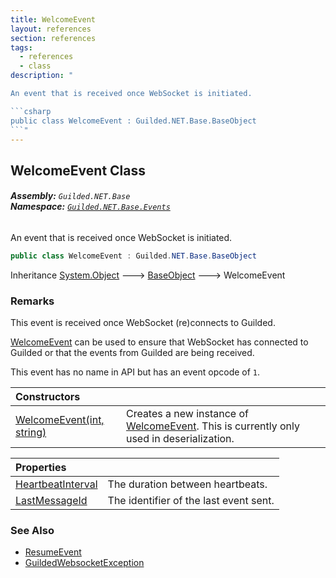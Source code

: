 ```yaml
---
title: WelcomeEvent
layout: references
section: references
tags:
  - references
  - class
description: "

An event that is received once WebSocket is initiated.

```csharp
public class WelcomeEvent : Guilded.NET.Base.BaseObject
```"
---
```


## WelcomeEvent Class
###### **Assembly:** `Guilded.NET.Base`<br/>**Namespace:** [`Guilded.NET.Base.Events`](Guilded.NET.Base.Events 'Guilded.NET.Base.Events')

An event that is received once WebSocket is initiated.

```csharp
public class WelcomeEvent : Guilded.NET.Base.BaseObject
```

Inheritance [System.Object](https://docs.microsoft.com/en-us/dotnet/api/System.Object 'System.Object') &#129106; [BaseObject](BaseObject 'Guilded.NET.Base.BaseObject') &#129106; WelcomeEvent

### Remarks
  
This event is received once WebSocket (re)connects to Guilded.  
  
[WelcomeEvent](WelcomeEvent 'Guilded.NET.Base.Events.WelcomeEvent') can be used to ensure that WebSocket has connected to Guilded or that the events from Guilded are being received.  
  
This event has no name in API but has an event opcode of `1`.

| Constructors | |
| :--- | :--- |
| [WelcomeEvent(int, string)](WelcomeEvent.WelcomeEvent(int,string) 'Guilded.NET.Base.Events.WelcomeEvent.WelcomeEvent(int, string)') | Creates a new instance of [WelcomeEvent](WelcomeEvent 'Guilded.NET.Base.Events.WelcomeEvent'). This is currently only used in deserialization. |

| Properties | |
| :--- | :--- |
| [HeartbeatInterval](WelcomeEvent.HeartbeatInterval 'Guilded.NET.Base.Events.WelcomeEvent.HeartbeatInterval') | The duration between heartbeats. |
| [LastMessageId](WelcomeEvent.LastMessageId 'Guilded.NET.Base.Events.WelcomeEvent.LastMessageId') | The identifier of the last event sent. |

### See Also
- [ResumeEvent](ResumeEvent 'Guilded.NET.Base.Events.ResumeEvent')
- [GuildedWebsocketException](GuildedWebsocketException 'Guilded.NET.Base.GuildedWebsocketException')